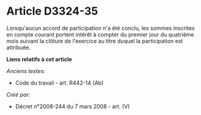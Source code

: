 # Article D3324-35

Lorsqu'aucun accord de participation n'a été conclu, les sommes inscrites en compte courant portent intérêt à compter du
premier jour du quatrième mois suivant la clôture de l'exercice au titre duquel la participation est attribuée.

**Liens relatifs à cet article**

_Anciens textes_:

  - Code du travail - art. R442-14 (Ab)

_Créé par_:

  - Décret n°2008-244 du 7 mars 2008 - art. (V)
